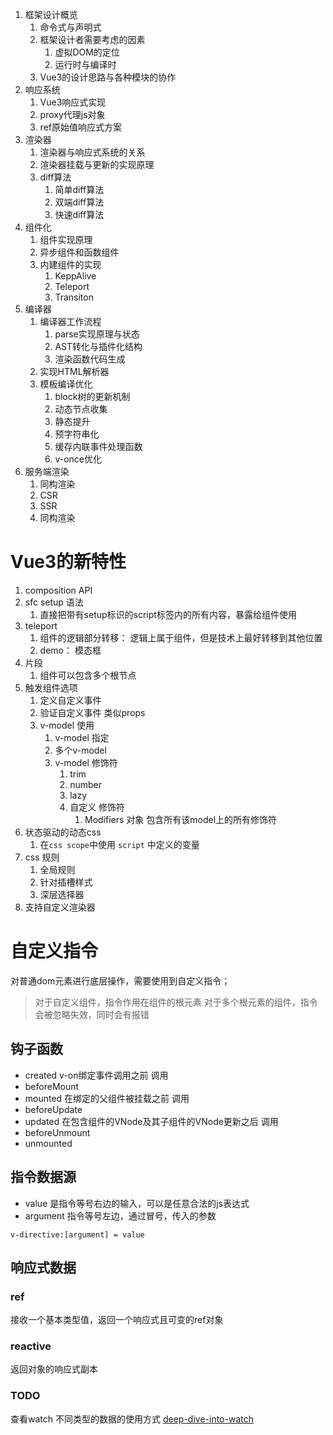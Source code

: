 1. 框架设计概览
   1. 命令式与声明式
   2. 框架设计者需要考虑的因素
      1. 虚拟DOM的定位
      2. 运行时与编译时
   3. Vue3的设计思路与各种模块的协作
2. 响应系统
   1. Vue3响应式实现
   2. proxy代理js对象
   3. ref原始值响应式方案
3. 渲染器
   1. 渲染器与响应式系统的关系
   2. 渲染器挂载与更新的实现原理
   3. diff算法
      1. 简单diff算法
      2. 双端diff算法
      3. 快速diff算法
4. 组件化
   1. 组件实现原理
   2. 异步组件和函数组件
   3. 内建组件的实现
      1. KeppAlive
      2. Teleport
      3. Transiton
5. 编译器
   1. 编译器工作流程
      1. parse实现原理与状态
      2. AST转化与插件化结构
      3. 渲染函数代码生成
   2. 实现HTML解析器
   3. 模板编译优化
      1. block树的更新机制
      2. 动态节点收集
      3. 静态提升
      4. 预字符串化
      5. 缓存内联事件处理函数
      6. v-once优化
6. 服务端渲染
   1. 同构渲染
   2. CSR
   3. SSR
   4. 同构渲染

# Vue3的新特性

1. composition API
2. sfc setup 语法
   1. 直接把带有setup标识的script标签内的所有内容，暴露给组件使用
3. teleport
   1. 组件的逻辑部分转移： 逻辑上属于组件，但是技术上最好转移到其他位置
   2. demo： 模态框
4. 片段
   1. 组件可以包含多个根节点
5. 触发组件选项
   1. 定义自定义事件
   2. 验证自定义事件 类似props
   3. v-model 使用
      1. v-model 指定
      2. 多个v-model
      3. v-model 修饰符
         1. trim
         2. number
         3. lazy
         4. 自定义 修饰符
            1. <modelName>Modifiers 对象 包含所有该model上的所有修饰符
6. 状态驱动的动态css
   1. 在`css scope`中使用 `script` 中定义的变量
7. css 规则
   1. 全局规则
   2. 针对插槽样式
   3. 深层选择器
8. 支持自定义渲染器

# 自定义指令

对普通dom元素进行底层操作，需要使用到自定义指令；

> 对于自定义组件，指令作用在组件的根元素
> 对于多个根元素的组件，指令会被忽略失效，同时会有报错

## 钩子函数

+ created v-on绑定事件调用之前 调用
+ beforeMount
+ mounted 在绑定的父组件被挂载之前 调用
+ beforeUpdate
+ updated 在包含组件的VNode及其子组件的VNode更新之后 调用
+ beforeUnmount
+ unmounted

## 指令数据源

+ value  是指令等号右边的输入，可以是任意合法的js表达式
+ argument 指令等号左边，通过冒号，传入的参数

```
v-directive:[argument] = value
```

## 响应式数据

### ref

接收一个基本类型值，返回一个响应式且可变的ref对象

### reactive

返回对象的响应式副本

### TODO

查看watch 不同类型的数据的使用方式
[deep-dive-into-watch](https://www.netlify.com/blog/2021/01/29/deep-dive-into-the-vue-composition-apis-watch-method/)
